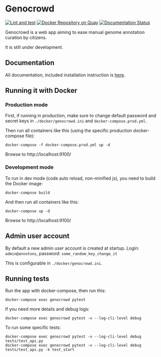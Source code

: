 # Genocrowd

[![Lint and test](https://github.com/annotons/genocrowd/workflows/Lint%20and%20test/badge.svg)](https://github.com/annotons/genocrowd/actions)
[![Docker Repository on Quay](https://quay.io/repository/annotons/genocrowd/status "Docker Repository on Quay")](https://quay.io/repository/annotons/genocrowd)
[![Documentation Status](https://readthedocs.org/projects/genocrowd/badge/?version=latest)](https://genocrowd.readthedocs.io/en/latest/?badge=latest)

Genocrowd is a web app aiming to ease manual genome annotation curation by citizens.

It is still under development.

## Documentation

All documentation, included installation instruction is [here](https://genocrowd.readthedocs.io/en/latest/).

## Running it with Docker

### Production mode

First, if running in production, make sure to change default password and secret keys in `./docker/genocrowd.ini` and `docker-compose.prod.yml`.

Then run all containers like this (using the specific production docker-compose file):

```
docker-compose -f docker-compose.prod.yml up -d
```

Browse to http://localhost:9100/

### Development mode

To run in dev mode (code auto reload, non-minified js), you need to build the Docker image:

```
docker-compose build
```

And then run all containers like this:

```
docker-compose up -d
```

Browse to http://localhost:9100/

## Admin user account

By default a new admin user account is created at startup. Login: `admin@annotons`, password: `some_random_key_change_it`

This is configurable in `./docker/genocrowd.ini`.

## Running tests

Run the app with docker-compose, then run this:

```
docker-compose exec genocrowd pytest
```

If you need more details and debug logs:

```
docker-compose exec genocrowd pytest -v --log-cli-level debug
```

To run some specific tests:

```
docker-compose exec genocrowd pytest -v --log-cli-level debug tests/test_api.py
docker-compose exec genocrowd pytest -v --log-cli-level debug tests/test_api.py -k test_start
```
